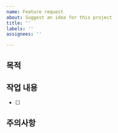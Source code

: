 ```yaml
---
name: Feature request
about: Suggest an idea for this project
title: ''
labels: ''
assignees: ''

---
```


## 목적

## 작업 내용
- [ ]

## 주의사항

